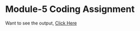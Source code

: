 # Module-5 Coding Assignment

Want to see the output, [Click Here](https://purvathota.github.io/HTML-CSS-and-Javascript-for-Web-Developers/Module-5/index.html)
